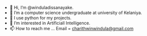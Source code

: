 - 👋 Hi, I’m @winduladissanayake.
- 👀 I’m a computer science undergraduate at university of Kelaniya.
- 🌱 I use python for my projects.
- 💞️ I’m interested in Artificiall Intelligence.
- 📫 How to reach me ...
            Email = charithwinwindula@gmail.com

<!---
winduladissanayake/winduladissanayake is a ✨ special ✨ repository because its `README.md` (this file) appears on your GitHub profile.
You can click the Preview link to take a look at your changes.
--->
